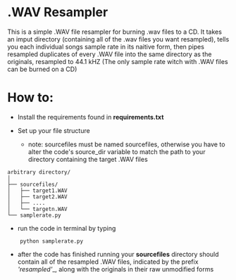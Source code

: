 # .WAV Resampler

This is a simple .WAV file resampler for burning .wav files to a CD.
It takes an imput directory (containing all of the .wav files you want resampled),
tells you each individual songs sample rate in its naitive form,
then pipes resampled duplicates of every .WAV file into the same directory as the originals, 
resampled to 44.1 kHZ (The only sample rate witch with .WAV files can be burned on a CD)

# How to:

- Install the requirements found in __requirements.txt__

- Set up your file structure 
    - note: sourcefiles must be named sourcefiles, 
    otherwise you have to alter the code's source_dir 
    variable to match the path to your directory 
    containing the target .WAV files

```plaintext
arbitrary directory/
│
├── sourcefiles/
│   ├── target1.WAV           
│   ├── target2.WAV              
│   ├── ....             
│   └── targetn.WAV
└── samplerate.py
```

- run the code in terminal by typing
```
    python samplerate.py
```

- after the code has finished running your __sourcefiles__ directory
should contain all of the resampled .WAV files, indicated by the prefix
__'resampled_'__, along with the originals in their raw unmodified forms


